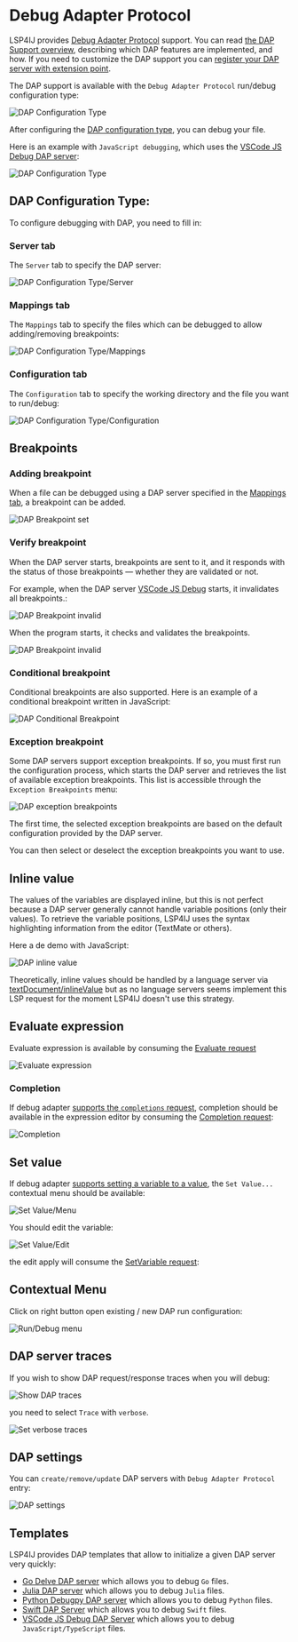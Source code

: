 # Debug Adapter Protocol

LSP4IJ provides [Debug Adapter Protocol](https://microsoft.github.io/debug-adapter-protocol/) support. 
You can read [the DAP Support overview](./DAPSupport.md), describing which DAP features are implemented, and how.
If you need to customize the DAP support you can [register your DAP server with extension point](./DeveloperGuide.md).

The DAP support is available with the `Debug Adapter Protocol` run/debug configuration type:

![DAP Configuration Type](./images/DAP_config_type.png)

After configuring the [DAP configuration type](#dap-configuration-type), you can debug your file.

Here is an example with `JavaScript debugging`, which uses the [VSCode JS Debug DAP server](./user-defined-dap/vscode-js-debug.md):

![DAP Configuration Type](./images/DAP_debugging_overview.png)

## DAP Configuration Type:

To configure debugging with DAP, you need to fill in:

### Server tab

The `Server` tab to specify the DAP server:

  ![DAP Configuration Type/Server](./images/DAP_config_type_server.png)

### Mappings tab

The `Mappings` tab to specify the files which can be debugged to allow adding/removing breakpoints:

![DAP Configuration Type/Mappings](./images/DAP_config_type_mappings.png)

### Configuration tab

The `Configuration` tab to specify the working directory and the file you want to run/debug:

  ![DAP Configuration Type/Configuration](./images/DAP_config_type_configuration.png)

## Breakpoints

### Adding breakpoint

When a file can be debugged using a DAP server specified in the [Mappings tab](#mappings-tab), a breakpoint can be added.

![DAP Breakpoint set](./images/DAP_breakpoint_set.png)

### Verify breakpoint

When the DAP server starts, breakpoints are sent to it, and it responds with the status of those breakpoints — 
whether they are validated or not.

For example, when the DAP server [VSCode JS Debug](./user-defined-dap/vscode-js-debug.md) starts, it invalidates all breakpoints.:

![DAP Breakpoint invalid](./images/DAP_breakpoint_invalid.png)

When the program starts, it checks and validates the breakpoints.

![DAP Breakpoint invalid](./images/DAP_breakpoint_checked.png)

### Conditional breakpoint

Conditional breakpoints are also supported. Here is an example of a conditional breakpoint written in JavaScript:

![DAP Conditional Breakpoint](./images/DAP_conditional_breakpoint.png)

### Exception breakpoint

Some DAP servers support exception breakpoints. If so, you must first run the configuration process, 
which starts the DAP server and retrieves the list of available exception breakpoints. 
This list is accessible through the `Exception Breakpoints` menu:

![DAP exception breakpoints](./images/DAP_exception_breakpoints.png)

The first time, the selected exception breakpoints 
are based on the default configuration provided by the DAP server.

You can then select or deselect the exception breakpoints you want to use.

## Inline value

The values of the variables are displayed inline, but this is not perfect because a DAP server generally cannot handle variable positions (only their values). 
To retrieve the variable positions, LSP4IJ uses the syntax highlighting information from the editor (TextMate or others).

Here a de demo with JavaScript:

![DAP inline value](./images/DAP_inline_value_demo.gif)

Theoretically, inline values should be handled by a language server via [textDocument/inlineValue](https://microsoft.github.io/language-server-protocol/specifications/lsp/3.17/specification/#textDocument_inlineValue)
but as no language servers seems implement this LSP request for the moment LSP4IJ doesn't use this strategy.

## Evaluate expression

Evaluate expression is available by consuming the [Evaluate request](https://microsoft.github.io/debug-adapter-protocol//specification.html#Requests_Evaluate) 

![Evaluate expression](./images/DAP_debugging_evaluate.png)

### Completion

If debug adapter [supports the `completions` request](https://microsoft.github.io/debug-adapter-protocol//specification.html#Types_Capabilities),
completion should be available in the expression editor by consuming the
[Completion request](https://microsoft.github.io/debug-adapter-protocol//specification.html#Requests_Completions):

![Completion](images/DAP_debugging_completion.png)

## Set value

If debug adapter [supports setting a variable to a value](https://microsoft.github.io/debug-adapter-protocol//specification.html#Types_Capabilities),
the `Set Value...` contextual menu should be available: 

![Set Value/Menu](images/DAP_debugging_setValue_menu.png)

You should edit the variable:

![Set Value/Edit](images/DAP_debugging_setValue_edit.png)

the edit apply will consume the
[SetVariable request](https://microsoft.github.io/debug-adapter-protocol//specification.html#Requests_SetVariable):

## Contextual Menu

Click on right button open existing / new DAP run configuration:

![Run/Debug menu](images/DAP_contextual_menu.png)

## DAP server traces

If you wish to show DAP request/response traces when you will debug:

![Show DAP traces](./images/vscode-js-debug/traces_in_console.png)

you need to select `Trace` with `verbose`.

![Set verbose traces](./images/vscode-js-debug/set_traces.png)

## DAP settings

You can `create/remove/update` DAP servers with `Debug Adapter Protocol` entry:

![DAP settings](./images/DAP_settings.png)

## Templates

LSP4IJ provides DAP templates that allow to initialize a given DAP server very quickly:

- [Go Delve DAP server](./user-defined-dap/go-delve.md) which allows you to debug `Go` files.
- [Julia DAP server](./user-defined-dap/julia.md) which allows you to debug `Julia` files. 
- [Python Debugpy DAP server](./user-defined-dap/python-debugpy.md) which allows you to debug `Python` files.
- [Swift DAP Server](./user-defined-dap/swift-lldb.md) which allows you to debug `Swift` files.
- [VSCode JS Debug DAP Server](./user-defined-dap/vscode-js-debug.md) which allows you to debug `JavaScript/TypeScript` files.
